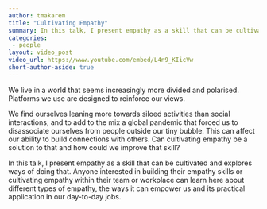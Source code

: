 ```yaml
---
author: tmakarem
title: "Cultivating Empathy"
summary: In this talk, I present empathy as a skill that can be cultivated and explores ways of doing that. Anyone interested in building their empathy skills or cultivating empathy within their team or workplace can learn here about different types of empathy, the ways it can empower us and its practical application in our day-to-day jobs.
categories:
 - people
layout: video_post
video_url: https://www.youtube.com/embed/L4n9_KIicVw
short-author-aside: true
---
```


We live in a world that seems increasingly more divided and polarised. Platforms we use are designed to reinforce our views.

We find ourselves leaning more towards siloed activities than social interactions, and to add to the mix a global pandemic that forced us to disassociate ourselves from people outside our tiny bubble. This can affect our ability to build connections with others. Can cultivating empathy be a solution to that and how could we improve that skill?

In this talk, I present empathy as a skill that can be cultivated and explores ways of doing that. Anyone interested in building their empathy skills or cultivating empathy within their team or workplace can learn here about different types of empathy, the ways it can empower us and its practical application in our day-to-day jobs.
